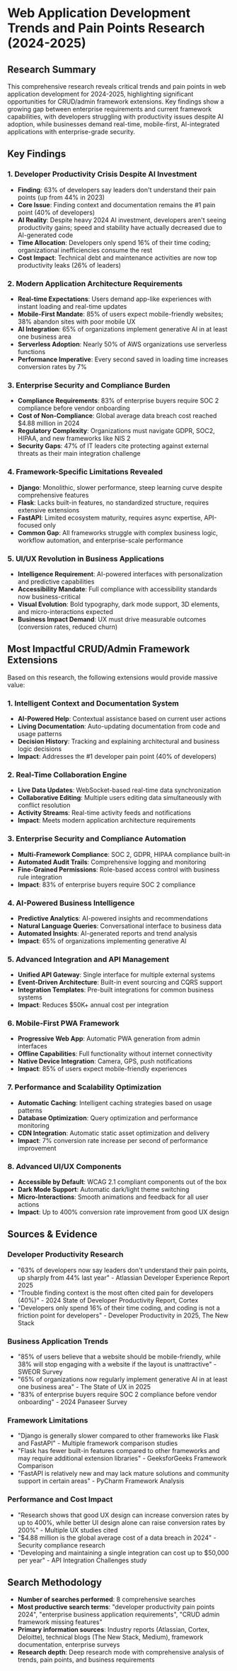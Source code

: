 # Web Application Development Trends and Pain Points Research (2024-2025)

## Research Summary

This comprehensive research reveals critical trends and pain points in web application development for 2024-2025, highlighting significant opportunities for CRUD/admin framework extensions. Key findings show a growing gap between enterprise requirements and current framework capabilities, with developers struggling with productivity issues despite AI adoption, while businesses demand real-time, mobile-first, AI-integrated applications with enterprise-grade security.

## Key Findings

### 1. **Developer Productivity Crisis Despite AI Investment**
- **Finding**: 63% of developers say leaders don't understand their pain points (up from 44% in 2023)
- **Core Issue**: Finding context and documentation remains the #1 pain point (40% of developers)
- **AI Reality**: Despite heavy 2024 AI investment, developers aren't seeing productivity gains; speed and stability have actually decreased due to AI-generated code
- **Time Allocation**: Developers only spend 16% of their time coding; organizational inefficiencies consume the rest
- **Cost Impact**: Technical debt and maintenance activities are now top productivity leaks (26% of leaders)

### 2. **Modern Application Architecture Requirements**
- **Real-time Expectations**: Users demand app-like experiences with instant loading and real-time updates
- **Mobile-First Mandate**: 85% of users expect mobile-friendly websites; 38% abandon sites with poor mobile UX  
- **AI Integration**: 65% of organizations implement generative AI in at least one business area
- **Serverless Adoption**: Nearly 50% of AWS organizations use serverless functions
- **Performance Imperative**: Every second saved in loading time increases conversion rates by 7%

### 3. **Enterprise Security and Compliance Burden**
- **Compliance Requirements**: 83% of enterprise buyers require SOC 2 compliance before vendor onboarding
- **Cost of Non-Compliance**: Global average data breach cost reached $4.88 million in 2024
- **Regulatory Complexity**: Organizations must navigate GDPR, SOC2, HIPAA, and new frameworks like NIS 2
- **Security Gaps**: 47% of IT leaders cite protecting against external threats as their main integration challenge

### 4. **Framework-Specific Limitations Revealed**
- **Django**: Monolithic, slower performance, steep learning curve despite comprehensive features
- **Flask**: Lacks built-in features, no standardized structure, requires extensive extensions
- **FastAPI**: Limited ecosystem maturity, requires async expertise, API-focused only
- **Common Gap**: All frameworks struggle with complex business logic, workflow automation, and enterprise-scale performance

### 5. **UI/UX Revolution in Business Applications**
- **Intelligence Requirement**: AI-powered interfaces with personalization and predictive capabilities
- **Accessibility Mandate**: Full compliance with accessibility standards now business-critical
- **Visual Evolution**: Bold typography, dark mode support, 3D elements, and micro-interactions expected
- **Business Impact Demand**: UX must drive measurable outcomes (conversion rates, reduced churn)

## Most Impactful CRUD/Admin Framework Extensions

Based on this research, the following extensions would provide massive value:

### 1. **Intelligent Context and Documentation System**
- **AI-Powered Help**: Contextual assistance based on current user actions
- **Living Documentation**: Auto-updating documentation from code and usage patterns
- **Decision History**: Tracking and explaining architectural and business logic decisions
- **Impact**: Addresses the #1 developer pain point (40% of developers)

### 2. **Real-Time Collaboration Engine**
- **Live Data Updates**: WebSocket-based real-time data synchronization
- **Collaborative Editing**: Multiple users editing data simultaneously with conflict resolution
- **Activity Streams**: Real-time activity feeds and notifications
- **Impact**: Meets modern application architecture requirements

### 3. **Enterprise Security and Compliance Automation**
- **Multi-Framework Compliance**: SOC 2, GDPR, HIPAA compliance built-in
- **Automated Audit Trails**: Comprehensive logging and monitoring
- **Fine-Grained Permissions**: Role-based access control with business rule integration
- **Impact**: 83% of enterprise buyers require SOC 2 compliance

### 4. **AI-Powered Business Intelligence**
- **Predictive Analytics**: AI-powered insights and recommendations
- **Natural Language Queries**: Conversational interface to business data
- **Automated Insights**: AI-generated reports and trend analysis
- **Impact**: 65% of organizations implementing generative AI

### 5. **Advanced Integration and API Management**
- **Unified API Gateway**: Single interface for multiple external systems
- **Event-Driven Architecture**: Built-in event sourcing and CQRS support
- **Integration Templates**: Pre-built integrations for common business systems
- **Impact**: Reduces $50K+ annual cost per integration

### 6. **Mobile-First PWA Framework**
- **Progressive Web App**: Automatic PWA generation from admin interfaces
- **Offline Capabilities**: Full functionality without internet connectivity
- **Native Device Integration**: Camera, GPS, push notifications
- **Impact**: 85% of users expect mobile-friendly experiences

### 7. **Performance and Scalability Optimization**
- **Automatic Caching**: Intelligent caching strategies based on usage patterns
- **Database Optimization**: Query optimization and performance monitoring
- **CDN Integration**: Automatic static asset optimization and delivery
- **Impact**: 7% conversion rate increase per second of performance improvement

### 8. **Advanced UI/UX Components**
- **Accessible by Default**: WCAG 2.1 compliant components out of the box
- **Dark Mode Support**: Automatic dark/light theme switching
- **Micro-Interactions**: Smooth animations and feedback for all user actions
- **Impact**: Up to 400% conversion rate improvement from good UX design

## Sources & Evidence

### Developer Productivity Research
- "63% of developers now say leaders don't understand their pain points, up sharply from 44% last year" - Atlassian Developer Experience Report 2025
- "Trouble finding context is the most often cited pain for developers (40%)" - 2024 State of Developer Productivity Report, Cortex
- "Developers only spend 16% of their time coding, and coding is not a friction point for developers" - Developer Productivity in 2025, The New Stack

### Business Application Trends
- "85% of users believe that a website should be mobile-friendly, while 38% will stop engaging with a website if the layout is unattractive" - SWEOR Survey
- "65% of organizations now regularly implement generative AI in at least one business area" - The State of UX in 2025
- "83% of enterprise buyers require SOC 2 compliance before vendor onboarding" - 2024 Panaseer Survey

### Framework Limitations
- "Django is generally slower compared to other frameworks like Flask and FastAPI" - Multiple framework comparison studies
- "Flask has fewer built-in features compared to other frameworks and may require additional extension libraries" - GeeksforGeeks Framework Comparison
- "FastAPI is relatively new and may lack mature solutions and community support in certain areas" - PyCharm Framework Analysis

### Performance and Cost Impact
- "Research shows that good UX design can increase conversion rates by up to 400%, while better UI design alone can raise conversion rates by 200%" - Multiple UX studies cited
- "$4.88 million is the global average cost of a data breach in 2024" - Security compliance research
- "Developing and maintaining a single integration can cost up to $50,000 per year" - API Integration Challenges study

## Search Methodology

- **Number of searches performed**: 8 comprehensive searches
- **Most productive search terms**: "developer productivity pain points 2024", "enterprise business application requirements", "CRUD admin framework missing features"
- **Primary information sources**: Industry reports (Atlassian, Cortex, Deloitte), technical blogs (The New Stack, Medium), framework documentation, enterprise surveys
- **Research depth**: Deep research mode with comprehensive analysis of trends, pain points, and business requirements